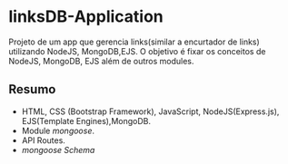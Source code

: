 # linksDB-Application
Projeto de um app que gerencia links(similar a encurtador de links) utilizando NodeJS, MongoDB,EJS.
O objetivo é fixar os conceitos de NodeJS, MongoDB, EJS além de outros modules.

## Resumo

 - HTML, CSS (Bootstrap Framework), JavaScript, NodeJS(Express.js), EJS(Template Engines),MongoDB.
 - Module *mongoose*.
 - API Routes.
 - *mongoose Schema*
